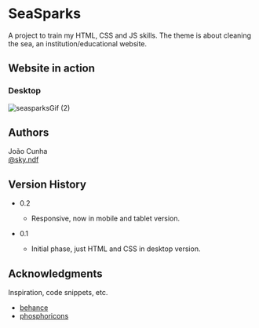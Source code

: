 # SeaSparks

A project to train my HTML, CSS and JS skills. The theme is about cleaning the sea, an institution/educational website.

## Website in action

### Desktop

![seasparksGif (2)](https://user-images.githubusercontent.com/84739839/217797704-095dffca-eaa5-49e9-936a-1c57d2e4e765.gif)

## Authors

João Cunha  
[@sky.ndf](https://www.linkedin.com/in/jo%C3%A3o-cunha-a4bba2232/)

## Version History

- 0.2

  - Responsive, now in mobile and tablet version.

- 0.1
  - Initial phase, just HTML and CSS in desktop version.

## Acknowledgments

Inspiration, code snippets, etc.

- [behance](https://www.behance.net/gallery/154296881/Site-Institucional-Agencia-Mako?tracking_source=project_owner_other_projects)
- [phosphoricons](https://phosphoricons.com/)
